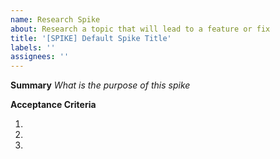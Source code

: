 ```yaml
---
name: Research Spike
about: Research a topic that will lead to a feature or fix
title: '[SPIKE] Default Spike Title'
labels: ''
assignees: ''
---
```


**Summary**
_What is the purpose of this spike_

**Acceptance Criteria**

1.
2.
3.
